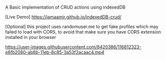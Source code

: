 A Basic implementation of CRUD actions using indexedDB

[Live Demo] https://iamaamir.github.io/indexedDB-crud/

[Optional]  this project uses randomuser.me to get fake profiles which may failed to load with CORS,
to avoid that make sure you have CORS extension installed in your browser

https://user-images.githubusercontent.com/8420386/116812323-e6fb2080-ab6b-11eb-8c85-3a53f2acaac4.mp4

